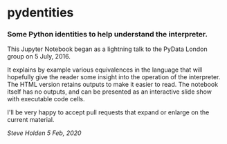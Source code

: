 # pydentities

### Some Python identities to help understand the interpreter.

This Jupyter Notebook began as a lightning talk to the
PyData London group on 5 July, 2016.

It explains by example various equivalences in the language
that will hopefully give the reader some insight into the
operation of the interpreter.
The HTML version retains outputs to make it easier to read.
The notebook itself has no outputs, and can be presented as
an interactive slide show with executable code cells.

I'll be very happy to accept pull requests that expand or
enlarge on the current material.

_Steve Holden_
_5 Feb, 2020_
